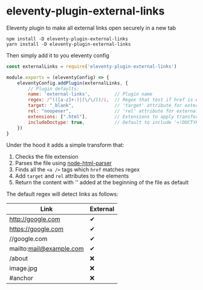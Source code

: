 # eleventy-plugin-external-links

Eleventy plugin to make all external links open securely in a new tab

```shell script
npm install -D eleventy-plugin-external-links
yarn install -D eleventy-plugin-external-links
```

Then simply add it to you eleventy config

```js
const externalLinks = require('eleventy-plugin-external-links')

module.exports = (eleventyConfig) => {
    eleventyConfig.addPlugin(externalLinks, {
        // Plugin defaults:
        name: 'external-links',         // Plugin name
        regex: /^(([a-z]+:)|(\/\/))/i,  // Regex that test if href is external
        target: "_blank",               // 'target' attribute for external links
        rel: "noopener",                // 'rel' attribute for external links
        extensions: [".html"],          // Extensions to apply transform to
        includeDoctype: true,           // Default to include '<!DOCTYPE html>' at the beginning of the file
    })
}
```

Under the hood it adds a simple transform that:

1. Checks the file extension
2. Parses the file using [node-html-parser](https://www.npmjs.com/package/node-html-parser)
3. Finds all the `<a />` tags which `href` matches regex
4. Add `target` and `rel` attributes to the elements
5. Return the content with '<!DOCTYPE html>' added at the beginning of the file as default

The default regex will detect links as follows:

| Link | External |
| ---- | -------- |
| http://google.com | ✔ |
| https://google.com | ✔ |
| //google.com | ✔ |
| mailto:mail@example.com | ✔ |
| /about |  ❌ |
| image.jpg |  ❌ |
| #anchor |  ❌ |
